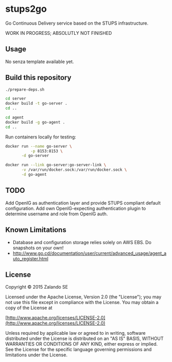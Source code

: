 # stups2go

Go Continuous Delivery service based on the STUPS infrastructure.

WORK IN PROGRESS; ABSOLUTLY NOT FINISHED

## Usage

No senza template available yet.

## Build this repository

```bash
./prepare-deps.sh

cd server
docker build -t go-server .
cd ..

cd agent
docker build -g go-agent .
cd ..
```

Run containers locally for testing:

```bash
docker run --name go-server \
           -p 8153:8153 \
	   -d go-server

docker run --link go-server:go-server-link \
	   -v /var/run/docker.sock:/var/run/docker.sock \
	   -d go-agent
```

## TODO

Add OpenIG as authentication layer and provide STUPS compliant default
configuration. Add own OpenIG-expecting authentication plugin to determine
username and role from OpenIG auth.

## Known Limitations

* Database and configuration storage relies solely on AWS EBS. Do snapshots on your own!
* http://www.go.cd/documentation/user/current/advanced_usage/agent_auto_register.html

## License

Copyright © 2015 Zalando SE

Licensed under the Apache License, Version 2.0 (the "License");
you may not use this file except in compliance with the License.
You may obtain a copy of the License at

   [http://www.apache.org/licenses/LICENSE-2.0](http://www.apache.org/licenses/LICENSE-2.0)

Unless required by applicable law or agreed to in writing, software
distributed under the License is distributed on an "AS IS" BASIS,
WITHOUT WARRANTIES OR CONDITIONS OF ANY KIND, either express or implied.
See the License for the specific language governing permissions and
limitations under the License.

